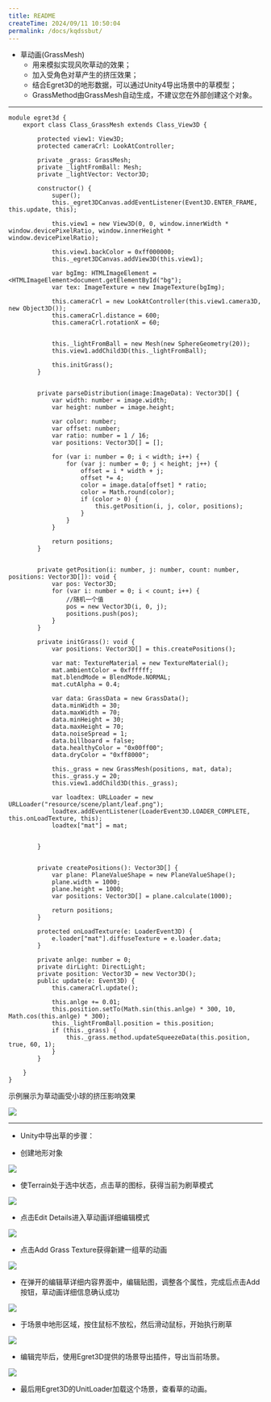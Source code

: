 ```yaml
---
title: README
createTime: 2024/09/11 10:50:04
permalink: /docs/kqdssbut/
---
```


* 草动画(GrassMesh)
	* 用来模拟实现风吹草动的效果；
	* 加入受角色对草产生的挤压效果；
	* 结合Egret3D的地形数据，可以通过Unity4导出场景中的草模型；
	* GrassMethod由GrassMesh自动生成，不建议您在外部创建这个对象。
	
----------

	module egret3d {
	    export class Class_GrassMesh extends Class_View3D {
	
	        protected view1: View3D;
	        protected cameraCrl: LookAtController;
	
	        private _grass: GrassMesh;
	        private _lightFromBall: Mesh;
	        private _lightVector: Vector3D;
	
	        constructor() {
	            super();
	            this._egret3DCanvas.addEventListener(Event3D.ENTER_FRAME, this.update, this);
	
	            this.view1 = new View3D(0, 0, window.innerWidth * window.devicePixelRatio, window.innerHeight * window.devicePixelRatio);
	
	            this.view1.backColor = 0xff000000;
	            this._egret3DCanvas.addView3D(this.view1);
	
	            var bgImg: HTMLImageElement = <HTMLImageElement>document.getElementById("bg");
	            var tex: ImageTexture = new ImageTexture(bgImg);
	
	            this.cameraCrl = new LookAtController(this.view1.camera3D, new Object3D());
	            this.cameraCrl.distance = 600;
	            this.cameraCrl.rotationX = 60;
	
	
	            this._lightFromBall = new Mesh(new SphereGeometry(20));
	            this.view1.addChild3D(this._lightFromBall);
	
	            this.initGrass();
	        }
	
	
	        private parseDistribution(image:ImageData): Vector3D[] {
	            var width: number = image.width;
	            var height: number = image.height;
	
	            var color: number;
	            var offset: number;
	            var ratio: number = 1 / 16;
	            var positions: Vector3D[] = [];
	
	            for (var i: number = 0; i < width; i++) {
	                for (var j: number = 0; j < height; j++) {
	                    offset = i * width + j;
	                    offset *= 4;
	                    color = image.data[offset] * ratio;
	                    color = Math.round(color);
	                    if (color > 0) {
	                        this.getPosition(i, j, color, positions);
	                    }
	                }
	            }
	
	            return positions;
	        }
	
	
	        private getPosition(i: number, j: number, count: number, positions: Vector3D[]): void {
	            var pos: Vector3D;
	            for (var i: number = 0; i < count; i++) {
	                //随机一个值
	                pos = new Vector3D(i, 0, j);
	                positions.push(pos);
	            }
	        }
	
	        private initGrass(): void {
	            var positions: Vector3D[] = this.createPositions();
	
	            var mat: TextureMaterial = new TextureMaterial();
	            mat.ambientColor = 0xffffff;
	            mat.blendMode = BlendMode.NORMAL;
	            mat.cutAlpha = 0.4;
	
	            var data: GrassData = new GrassData();
	            data.minWidth = 30;
	            data.maxWidth = 70;
	            data.minHeight = 30;
	            data.maxHeight = 70;
	            data.noiseSpread = 1;
	            data.billboard = false;
	            data.healthyColor = "0x00ff00";
	            data.dryColor = "0xff8000";
	
	            this._grass = new GrassMesh(positions, mat, data);
	            this._grass.y = 20;
	            this.view1.addChild3D(this._grass);
	
	            var loadtex: URLLoader = new URLLoader("resource/scene/plant/leaf.png");
	            loadtex.addEventListener(LoaderEvent3D.LOADER_COMPLETE, this.onLoadTexture, this);
	            loadtex["mat"] = mat;
	
	
	        }
	
	
	        private createPositions(): Vector3D[] {
	            var plane: PlaneValueShape = new PlaneValueShape();
	            plane.width = 1000;
	            plane.height = 1000;
	            var positions: Vector3D[] = plane.calculate(1000);
	
	            return positions;
	        }
	
	        protected onLoadTexture(e: LoaderEvent3D) {
	            e.loader["mat"].diffuseTexture = e.loader.data;
	        }
	
	        private anlge: number = 0;
	        private dirLight: DirectLight;
	        private position: Vector3D = new Vector3D();
	        public update(e: Event3D) {
	            this.cameraCrl.update();
	
	            this.anlge += 0.01;
	            this.position.setTo(Math.sin(this.anlge) * 300, 10, Math.cos(this.anlge) * 300);
	            this._lightFromBall.position = this.position;
	            if (this._grass) {
	                this._grass.method.updateSqueezeData(this.position, true, 60, 1);
	            }
	        }
	
	    }
	} 
            
示例展示为草动画受小球的挤压影响效果

![](grassAnim.gif)

----------

* Unity中导出草的步骤：
	
* 创建地形对象

![](grass1.png)

* 使Terrain处于选中状态，点击草的图标，获得当前为刷草模式

![](grass2.png)

* 点击Edit Details进入草动画详细编辑模式

![](grass3.png)

* 点击Add Grass Texture获得新建一组草的动画

![](grass4.png)

* 在弹开的编辑草详细内容界面中，编辑贴图，调整各个属性，完成后点击Add按钮，草动画详细信息确认成功

![](grass5.png)

* 于场景中地形区域，按住鼠标不放松，然后滑动鼠标，开始执行刷草

![](grass6.png)

* 编辑完毕后，使用Egret3D提供的场景导出插件，导出当前场景。

![](grass7.png)

* 最后用Egret3D的UnitLoader加载这个场景，查看草的动画。
